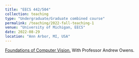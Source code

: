 ```yaml
---
title: "EECS 442/504"
collection: teaching
type: "Undergraduate/Graduate combined course"
permalink: /teaching/2022-fall-teaching-1
venue: "University of Michigan, EECS"
date: 2022-08-29
location: "Ann Arbor, MI, USA"
---
```


[Foundations of Computer Vision.](https://www.eecs.umich.edu/courses/eecs442-ahowens/fa22/) With Professor Andrew Owens.